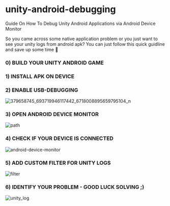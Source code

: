 # unity-android-debugging
Guide On How To Debug Unity Android Applications via Android Device Monitor

So you came across some native application problem or you just want to see your unity logs from android apk? 
You can just follow this quick guidline and save up some time 🗿

### 0) BUILD YOUR UNITY ANDROID GAME

### 1) INSTALL APK ON DEVICE

### 2) ENABLE USB-DEBUGGING
![379658745_693719946117442_6718008895659795104_n](https://github.com/gepthecoder/unity-android-debugging/assets/38008294/99086254-e1d7-4b6c-802e-fba360f0631d)

### 3) OPEN ANDROID DEVICE MONITOR
![path](https://github.com/gepthecoder/unity-android-debugging/assets/38008294/7864cbcc-115f-4035-bda8-2f0c1acf9953)

### 4) CHECK IF YOUR DEVICE IS CONNECTED
![android-device-monitor](https://github.com/gepthecoder/unity-android-debugging/assets/38008294/888032e5-4495-402b-81b4-9244a9ac073a)

### 5) ADD CUSTOM FILTER FOR UNITY LOGS
![filter](https://github.com/gepthecoder/unity-android-debugging/assets/38008294/49de04c3-412e-4028-8395-d55d6bb1c51d)

### 6) IDENTIFY YOUR PROBLEM - GOOD LUCK SOLVING ;)
![unity_log](https://github.com/gepthecoder/unity-android-debugging/assets/38008294/b59a9e0c-0d6c-4d11-859d-c1d1e9a0a992)
